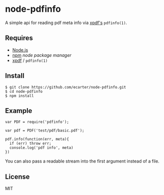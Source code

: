 # node-pdfinfo

A simple api for reading pdf meta info via [xpdf's](http://www.foolabs.com/xpdf) `pdfinfo(1)`.

## Requires

* [Node.js](http://nodejs.org)
* [npm](http://npmjs.org) _node package manager_
* [xpdf](http://www.foolabs.com/xpdf) / `pdfinfo(1)`

## Install

    $ git clone https://github.com/ecarter/node-pdfinfo.git
    $ cd node-pdfinfo
    $ npm install

## Example

    var PDF = require('pdfinfo');

    var pdf = PDF('test/pdf/basic.pdf');

    pdf.info(function(err, meta){
      if (err) throw err;
      console.log('pdf info', meta)
    })

You can also pass a readable stream into the first argument instead of a file.

## License

MIT

